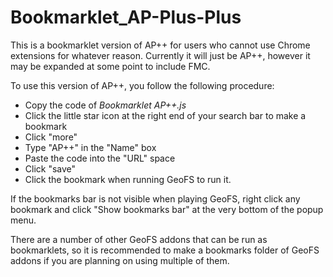# Bookmarklet_AP-Plus-Plus

This is a bookmarklet version of AP++ for users who cannot use Chrome extensions for whatever reason. Currently it will just be AP++, however it may be expanded at some point to include FMC.

To use this version of AP++, you follow the following procedure:

- Copy the code of *Bookmarklet AP++.js*
- Click the little star icon at the right end of your search bar to make a bookmark
- Click "more"
- Type "AP++" in the "Name" box
- Paste the code into the "URL" space
- Click "save"
- Click the bookmark when running GeoFS to run it.

If the bookmarks bar is not visible when playing GeoFS, right click any bookmark and click "Show bookmarks bar" at the very bottom of the popup menu.

There are a number of other GeoFS addons that can be run as bookmarklets, so it is recommended to make a bookmarks folder of GeoFS addons if you are planning on using multiple of them.
